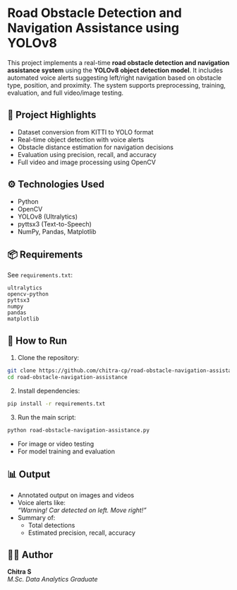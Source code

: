 # Road Obstacle Detection and Navigation Assistance using YOLOv8

This project implements a real-time **road obstacle detection and navigation assistance system** using the **YOLOv8 object detection model**. It includes automated voice alerts suggesting left/right navigation based on obstacle type, position, and proximity. The system supports preprocessing, training, evaluation, and full video/image testing.

## 🚦 Project Highlights

- Dataset conversion from KITTI to YOLO format
- Real-time object detection with voice alerts
- Obstacle distance estimation for navigation decisions
- Evaluation using precision, recall, and accuracy 
- Full video and image processing using OpenCV

## ⚙️ Technologies Used

- Python
- OpenCV
- YOLOv8 (Ultralytics)
- pyttsx3 (Text-to-Speech)
- NumPy, Pandas, Matplotlib

## 📦 Requirements

See `requirements.txt`:
```
ultralytics
opencv-python
pyttsx3
numpy
pandas
matplotlib
```

## 🚀 How to Run

1. Clone the repository:
```bash
git clone https://github.com/chitra-cp/road-obstacle-navigation-assistance.git
cd road-obstacle-navigation-assistance
```

2. Install dependencies:
```bash
pip install -r requirements.txt
```

3. Run the main script:
```bash
python road-obstacle-navigation-assistance.py
```
- For image or video testing
- For model training and evaluation

## 📊 Output

- Annotated output on images and videos
- Voice alerts like:  
  _“Warning! Car detected on left. Move right!”_
- Summary of:
  - Total detections
  - Estimated precision, recall, accuracy

## 👩‍💻 Author

**Chitra S**  
_M.Sc. Data Analytics Graduate_
